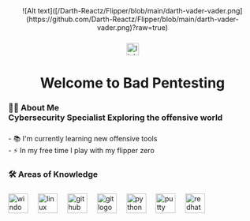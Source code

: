 <div align="center">
![Alt text]([/Darth-Reactz/Flipper/blob/main/darth-vader-vader.png](https://github.com/Darth-Reactz/Flipper/blob/main/darth-vader-vader.png)?raw=true)
</div>

###

<div align="center">
  <a href="https://www.linkedin.com/in/chandler-clouse-b2809a1b7/" target="_blank">
    <img src="https://img.shields.io/static/v1?message=LinkedIn&logo=linkedin&label=&color=0077B5&logoColor=white&labelColor=&style=for-the-badge" height="25" alt="linkedin logo"  />
  </a>
</div>

###

<h1 align="center">Welcome to Bad Pentesting</h1>

###

<h3 align="left">👩‍💻  About Me <br>Cybersecurity Specialist Exploring the offensive world</h3>

###

<p align="left">- 📚 I'm currently learning new offensive tools<br>- ⚡ In my free time I play with my flipper zero</p>

###

<h3 align="left">🛠 Areas of Knowledge</h3>

###

<div align="left">
  <img src="https://cdn.jsdelivr.net/gh/devicons/devicon/icons/windows8/windows8-original.svg" height="40" alt="windows8 logo"  />
  <img width="12" />
  <img src="https://cdn.jsdelivr.net/gh/devicons/devicon/icons/linux/linux-original.svg" height="40" alt="linux logo"  />
  <img width="12" />
  <img src="https://cdn.jsdelivr.net/gh/devicons/devicon/icons/github/github-original.svg" height="40" alt="github logo"  />
  <img width="12" />
  <img src="https://cdn.jsdelivr.net/gh/devicons/devicon/icons/git/git-original.svg" height="40" alt="git logo"  />
  <img width="12" />
  <img src="https://cdn.jsdelivr.net/gh/devicons/devicon/icons/python/python-original.svg" height="40" alt="python logo"  />
  <img width="12" />
  <img src="https://cdn.jsdelivr.net/gh/devicons/devicon/icons/putty/putty-original.svg" height="40" alt="putty logo"  />
  <img width="12" />
  <img src="https://cdn.jsdelivr.net/gh/devicons/devicon/icons/redhat/redhat-original.svg" height="40" alt="redhat logo"  />
</div>

###
